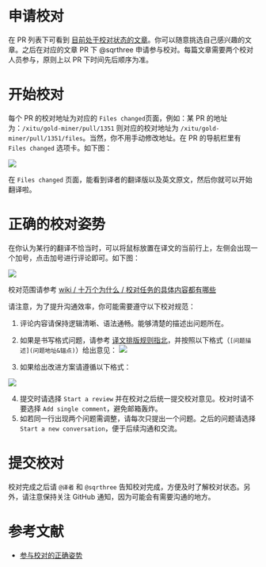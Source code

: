 # 申请校对

在 PR 列表下可看到 [目前处于校对状态的文章](https://github.com/xitu/gold-miner/pulls?q=is%3Apr+is%3Aopen+label%3A%E6%A0%A1%E5%AF%B9%E8%AE%A4%E9%A2%86)。你可以随意挑选自己感兴趣的文章。之后在对应的文章 PR 下 @sqrthree 申请参与校对。每篇文章需要两个校对人员参与，原则上以 PR 下时间先后顺序为准。

# 开始校对

每个 PR 的校对地址为对应的 `Files changed`页面，例如：某 PR 的地址为：`/xitu/gold-miner/pull/1351` 则对应的校对地址为 `/xitu/gold-miner/pull/1351/files`。当然，你不用手动修改地址。在 PR 的导航栏里有 `Files changed` 选项卡。如下图：

![](https://ww1.sinaimg.cn/large/006tKfTcgy1fdl7f441o0j30rw01smxb.jpg)

在 `Files changed` 页面，能看到译者的翻译版以及英文原文，然后你就可以开始翻译啦。

# 正确的校对姿势

在你认为某行的翻译不恰当时，可以将鼠标放置在译文的当前行上，左侧会出现一个加号，点击加号进行评论即可。如下图：

![](https://ww3.sinaimg.cn/large/006tKfTcgy1fdl7jb5optj30m307a75h.jpg)

校对范围请参考 [wiki / 十万个为什么 / 校对任务的具体内容都有哪些](https://github.com/xitu/gold-miner/wiki/%E5%8D%81%E4%B8%87%E4%B8%AA%E4%B8%BA%E4%BB%80%E4%B9%88#%E6%A0%A1%E5%AF%B9%E4%BB%BB%E5%8A%A1%E7%9A%84%E5%85%B7%E4%BD%93%E5%86%85%E5%AE%B9%E9%83%BD%E6%9C%89%E5%93%AA%E4%BA%9B)

请注意，为了提升沟通效率，你可能需要遵守以下校对规范：

1. 评论内容请保持逻辑清晰、语法通畅。能够清楚的描述出问题所在。
2. 如果是书写格式问题，请参考 [译文排版规则指北](https://github.com/xitu/gold-miner/wiki/%E8%AF%91%E6%96%87%E6%8E%92%E7%89%88%E8%A7%84%E5%88%99%E6%8C%87%E5%8C%97)，并按照以下格式（`[问题描述](问题地址&锚点)`）给出意见：
![](https://ww3.sinaimg.cn/large/006tKfTcgy1fdl7qbumjdj30mm07ddhk.jpg)

3. 如果给出改进方案请遵循以下格式：

![](https://ww2.sinaimg.cn/large/006tKfTcgy1fdl7nt5hoej30m2078t9o.jpg)

4. 提交时请选择 `Start a review` 并在校对之后统一提交校对意见。校对时请不要选择 `Add single comment`，避免邮箱轰炸。
5. 如若同一行出现两个问题需调整，请每次只提出一个问题。之后的问题请选择 `Start a new conversation`，便于后续沟通和交流。

# 提交校对

校对完成之后请 `@译者` 和 `@sqrthree` 告知校对完成，方便及时了解校对状态。另外，请注意保持关注 GitHub 通知，因为可能会有需要沟通的地方。

# 参考文献

- [参与校对的正确姿势](https://github.com/xitu/gold-miner/wiki/%E5%8F%82%E4%B8%8E%E6%A0%A1%E5%AF%B9%E7%9A%84%E6%AD%A3%E7%A1%AE%E5%A7%BF%E5%8A%BF)